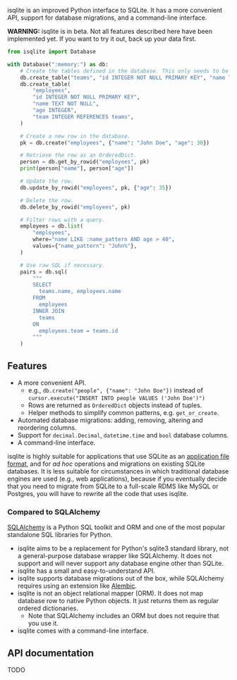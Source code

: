 isqlite is an improved Python interface to SQLite. It has a more convenient API, support for database migrations, and a command-line interface.

**WARNING:** isqlite is in beta. Not all features described here have been implemented yet. If you want to try it out, back up your data first.

```python
from isqlite import Database

with Database(":memory:") as db:
    # Create the tables defined in the database. This only needs to be done once.
    db.create_table("teams", "id INTEGER NOT NULL PRIMARY KEY", "name TEXT NOT NULL")
    db.create_table(
        "employees",
        "id INTEGER NOT NULL PRIMARY KEY",
        "name TEXT NOT NULL",
        "age INTEGER",
        "team INTEGER REFERENCES teams",
    )

    # Create a new row in the database.
    pk = db.create("employees", {"name": "John Doe", "age": 30})

    # Retrieve the row as an OrderedDict.
    person = db.get_by_rowid("employees", pk)
    print(person["name"], person["age"])

    # Update the row.
    db.update_by_rowid("employees", pk, {"age": 35})

    # Delete the row.
    db.delete_by_rowid("employees", pk)

    # Filter rows with a query.
    employees = db.list(
        "employees",
        where="name LIKE :name_pattern AND age > 40",
        values={"name_pattern": "John%"},
    )

    # Use raw SQL if necessary.
    pairs = db.sql(
        """
        SELECT
          teams.name, employees.name
        FROM
          employees
        INNER JOIN
          teams
        ON
          employees.team = teams.id
        """
    )
```


## Features
- A more convenient API.
    - e.g., `db.create("people", {"name": "John Doe"})` instead of `cursor.execute("INSERT INTO people VALUES ('John Doe')")`
    - Rows are returned as `OrderedDict` objects instead of tuples.
    - Helper methods to simplify common patterns, e.g. `get_or_create`.
- Automated database migrations: adding, removing, altering and reordering columns.
- Support for `decimal.Decimal`, `datetime.time` and `bool` database columns.
- A command-line interface.

isqlite is highly suitable for applications that use SQLite as an [application file format](https://sqlite.org/appfileformat.html), and for *ad hoc* operations and migrations on existing SQLite databases. It is less suitable for circumstances in which traditional database engines are used (e.g., web applications), because if you eventually decide that you need to migrate from SQLite to a full-scale RDMS like MySQL or Postgres, you will have to rewrite all the code that uses isqlite.

### Compared to SQLAlchemy
[SQLAlchemy](https://www.sqlalchemy.org/) is a Python SQL toolkit and ORM and one of the most popular standalone SQL libraries for Python.

- isqlite aims to be a replacement for Python's sqlite3 standard library, not a general-purpose database wrapper like SQLAlchemy. It does not support and will never support any database engine other than SQLite.
- isqlite has a small and easy-to-understand API.
- isqlite supports database migrations out of the box, while SQLAlchemy requires using an extension like [Alembic](https://alembic.sqlalchemy.org/en/latest/).
- isqlite is not an object relational mapper (ORM). It does not map database row to native Python objects. It just returns them as regular ordered dictionaries.
    - Note that SQLAlchemy includes an ORM but does not require that you use it.
- isqlite comes with a command-line interface.


## API documentation
TODO
